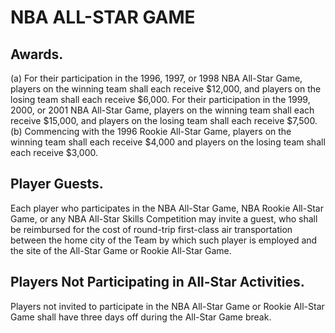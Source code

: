 # NBA ALL-STAR GAME

## Awards.

(a) For their participation in the 1996, 1997, or 1998 NBA All-Star Game, players on the winning team shall each receive \$12,000, and players on the losing team shall each receive \$6,000. For their participation in the 1999, 2000, or 2001 NBA All-Star Game, players on the winning team shall each receive \$15,000, and players on the losing team shall each receive \$7,500.
(b) Commencing with the 1996 Rookie All-Star Game, players on the winning team shall each receive \$4,000 and players on the losing team shall each receive \$3,000.

## Player Guests.

Each player who participates in the NBA All-Star Game, NBA Rookie All-Star Game, or any NBA All-Star Skills Competition may invite a guest, who shall be reimbursed for the cost of round-trip first-class air transportation between the home city of the Team by which such player is employed and the site of the All-Star Game or Rookie All-Star Game.

## Players Not Participating in All-Star Activities.

Players not invited to participate in the NBA All-Star Game or Rookie All-Star Game shall have three days off during the All-Star Game break.
